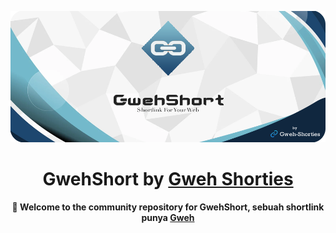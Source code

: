 <div align="center">

![GwehShort](./misc/Banner.png)

# GwehShort by [Gweh Shorties](../)

**👋 Welcome to the community repository for GwehShort, sebuah shortlink punya [Gweh](../)**

</div>